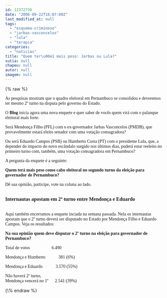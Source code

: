 ```yaml
---
id: 12372736
date: "2006-09-22T16:07:00Z"
last_modified_at: null
tags:
  - "esquema-criminoso"
  - "jarbas-vasconcelos"
  - "lula"
  - "terapia"
categories:
  - "noticias"
title: "Quem ter\u00e1 mais peso: Jarbas ou Lula?"
sutia: null
chapeu: null
autor: null
imagem: null
---
```

{\% raw %}
<p><P><FONT face=Verdana>As pesquisas mostram que o quadro eleitoral em Pernambuco se consolidou e deveremos ter mesmo 2º turno na disputa pelo governo do Estado. </FONT></P></p>
<p><P><FONT face=Verdana>O <B>Blog</B> inicia agora uma nova enquete e quer saber de vocês quem virá com o palanque eleitoral mais forte. </FONT></P></p>
<p><P><FONT face=Verdana>Será Mendonça Filho (PFL) com o ex-governador Jarbas Vasconcelos (PMDB), que provavelmente estará eleito senador com uma votação consagradora? </FONT></P></p>
<p><P><FONT face=Verdana>Ou será Eduardo Campos (PSB) ou Humberto Costa (PT) com o presidente Lula, que, a depender do impacto do novo escândalo surgido nos últimos dias, poderá estar reeleito no primeiro turno com, também, uma votação consagradora em Pernambuco?</FONT></P></p>
<p><P><FONT face=Verdana>A pergunta da enquete é a seguinte:</FONT></P></p>
<p><P><FONT face=Verdana><STRONG>Quem terá mais peso como cabo eleitoral no segundo turno da eleição para governador de Pernambuco?</STRONG></FONT></P></p>
<p><P><FONT face=Verdana>Dê sua opinião, participe, vote na coluna ao lado.</FONT></P></p>
<p><P><FONT face=Verdana><BR><STRONG><FONT size=3>Internautas apostam em 2º turno entre Mendonça e Eduardo</FONT></STRONG></FONT></P></p>
<p><P><BR><FONT face=Verdana>Aqui também encerramos a enquete inciada na semana passada. Nela os internautas apostam que o 2º turno deverá ser disputado no Estado por Mendonça Filho e Eduardo Campos. Veja os resultados:</FONT></P></p>
<p><P><FONT face=Verdana><STRONG>Na sua opinião quem deve disputar o 2º turno na eleição para governador de Pernambuco?</STRONG></FONT></P></p>
<p><P><FONT face=Verdana>Total de votos&nbsp;&nbsp;&nbsp;&nbsp;&nbsp;&nbsp;&nbsp;&nbsp;&nbsp;&nbsp;&nbsp;&nbsp;&nbsp;&nbsp;&nbsp;&nbsp;&nbsp;&nbsp;&nbsp; 6.490</FONT></P></p>
<p><P><FONT face=Verdana>Mendonça e Humberto&nbsp;&nbsp;&nbsp;&nbsp;&nbsp;&nbsp;&nbsp;&nbsp;&nbsp;&nbsp;&nbsp; 381 (6%) </FONT></P></p>
<p><P><FONT face=Verdana>Mendonça e Eduardo&nbsp;&nbsp;&nbsp;&nbsp;&nbsp;&nbsp;&nbsp;&nbsp;&nbsp;&nbsp;&nbsp;&nbsp;3.570 (55%)</FONT></P></p>
<p><P><FONT face=Verdana>Não haverá 2º turno, <BR>Mendonça vencerá no 1º&nbsp;&nbsp;&nbsp;&nbsp;&nbsp;&nbsp;2.541 (39%)</FONT></P> </p>
{\% endraw %}
